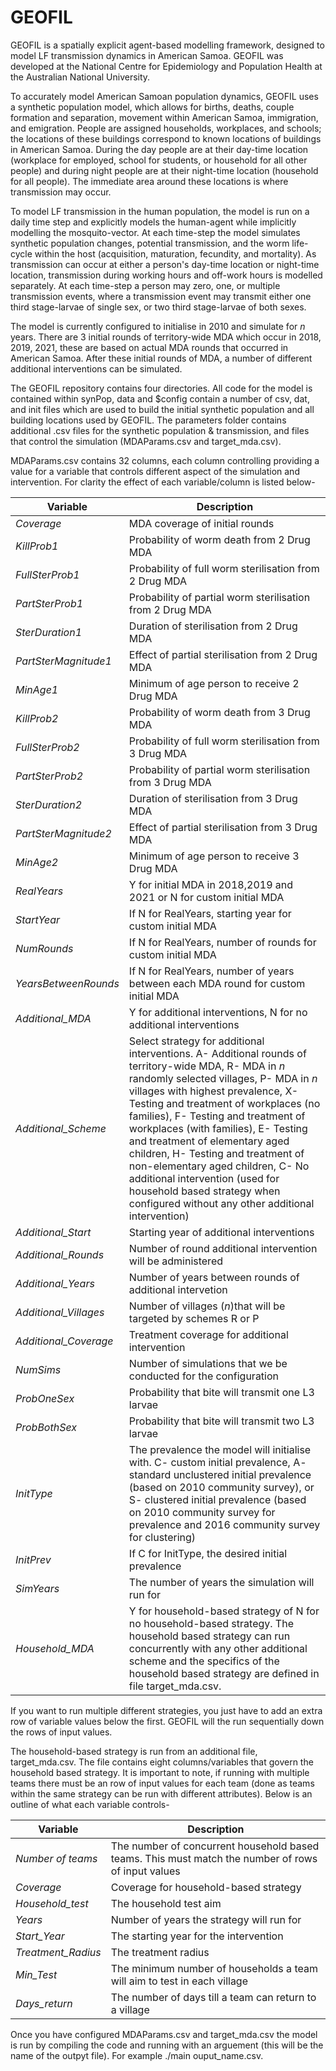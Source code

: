 # GEOFIL

GEOFIL is a spatially explicit agent-based modelling framework, designed to model LF transmission dynamics in American Samoa. GEOFIL was developed at the National Centre for Epidemiology and Population Health at the Australian National University.

To accurately model American Samoan population dynamics, GEOFIL uses a synthetic population model, which allows for births, deaths, couple formation and separation, movement within American Samoa, immigration, and emigration. People are assigned households, workplaces, and schools; the locations of these buildings correspond to known locations of buildings in American Samoa. During the day people are at their day-time location (workplace for employed, school for students, or household for all other people) and during night people are at their night-time location (household for all people). The immediate area around these locations is where transmission may occur. 

To model LF transmission in the human population, the model is run on a daily time step and explicitly models the human-agent while implicitly modelling the mosquito-vector. At each time-step the model simulates synthetic population changes, potential transmission, and the worm life-cycle within the host (acquisition, maturation, fecundity, and mortality). As transmission can occur at either a person's day-time location or night-time location, transmission during working hours and off-work hours is modelled separately. At each time-step a person may zero, one, or multiple transmission events, where a transmission event may transmit either one third stage-larvae of single sex, or two third stage-larvae of both sexes. 

The model is currently configured to initialise in 2010 and simulate for $n$ years. There are 3 initial rounds of territory-wide MDA which occur in 2018, 2019, 2021, these are based on actual MDA rounds that occurred in American Samoa. After these initial rounds of MDA, a number of different additional interventions can be simulated.

The GEOFIL repository contains four directories. All code for the model is contained within synPop, data and $config contain a number of csv, dat, and init files which are used to build the initial synthetic population and all building locations used by GEOFIL. The parameters folder contains additional .csv files for the synthetic population & transmission, and files that control the simulation (MDAParams.csv and target_mda.csv).

MDAParams.csv contains 32 columns, each column controlling providing a value for a variable that controls different aspect of the simulation and intervention. For clarity the effect of each variable/column is listed below-

| **Variable** | **Description** |
| --- | --- |
|*Coverage*| MDA coverage of initial rounds|
|*KillProb1*| Probability of worm death from 2 Drug MDA|
|*FullSterProb1*| Probability of full worm sterilisation from 2 Drug MDA|
|*PartSterProb1*| Probability of partial worm sterilisation from 2 Drug MDA|
|*SterDuration1*| Duration of sterilisation from 2 Drug MDA|
|*PartSterMagnitude1*| Effect of partial sterilisation from 2 Drug MDA|
|*MinAge1*| Minimum of age person to receive 2 Drug MDA|
|*KillProb2*| Probability of worm death from 3 Drug MDA|
|*FullSterProb2*| Probability of full worm sterilisation from 3 Drug MDA|
|*PartSterProb2*| Probability of partial worm sterilisation from 3 Drug MDA|
|*SterDuration2*| Duration of sterilisation from 3 Drug MDA|
|*PartSterMagnitude2*| Effect of partial sterilisation from 3 Drug MDA|
|*MinAge2*| Minimum of age person to receive 3 Drug MDA|
|*RealYears*| Y for initial MDA in 2018,2019 and 2021 or N for custom initial MDA|
|*StartYear*| If N for RealYears, starting year for custom initial MDA|
|*NumRounds*| If N for RealYears, number of rounds for custom initial MDA|
|*YearsBetweenRounds*| If N for RealYears, number of years between each MDA round for custom initial MDA|
|*Additional_MDA*| Y for additional interventions, N for no additional interventions|
|*Additional_Scheme*| Select strategy for additional interventions. A- Additional rounds of territory-wide MDA, R- MDA in *n* randomly selected villages, P- MDA in *n* villages with highest prevalence, X- Testing and treatment of workplaces  (no families), F- Testing and treatment of workplaces  (with families), E- Testing and treatment of elementary aged children, H- Testing and treatment of non-elementary aged children, C- No additional intervention (used for household based strategy when configured without any other additional intervention)|
|*Additional_Start*| Starting year of additional interventions |
|*Additional_Rounds*| Number of round additional intervention will be administered|
|*Additional_Years*| Number of years between rounds of additional intervetion|
|*Additional_Villages*| Number of villages (*n*)that will be targeted by schemes R or P |
|*Additional_Coverage*|Treatment coverage for additional intervention |
|*NumSims*| Number of simulations that we be conducted for the configuration  |
|*ProbOneSex*| Probability that bite will transmit one L3 larvae|
|*ProbBothSex*| Probability that bite will transmit two L3 larvae |
|*InitType*|The prevalence the model will initialise with.  C- custom initial prevalence, A- standard unclustered initial prevalence (based on 2010 community survey), or S- clustered initial prevalence (based on 2010 community survey for prevalence and 2016 community survey for clustering)|
|*InitPrev*| If C for InitType, the desired initial prevalence|
|*SimYears*|The number of years the simulation will run for |
|*Household_MDA*| Y for household-based strategy of N for no household-based strategy. The household based strategy can run concurrently with any other additional scheme and the specifics of the household based strategy are defined in file target_mda.csv.|

If you want to run multiple different strategies, you just have to add an extra row of variable values below the first. GEOFIL will the run sequentially down the rows of input values.

The household-based strategy is run from an additional file, target_mda.csv. The file contains eight columns/variables that govern the household based strategy. It is important to note, if running with multiple teams there must be an row of input values for each team (done as teams within the same strategy can be run with different attributes).  Below is an outline of what each variable controls-

| **Variable** | **Description** |
| --- | --- |
|*Number of teams*| The number of concurrent household based teams. This must match the number of rows of input values|
|*Coverage*| Coverage for household-based strategy|
|*Household_test*| The household test aim|
|*Years*| Number of years the strategy will run for|
|*Start_Year*| The starting year for the intervention|
|*Treatment_Radius*| The treatment radius|
|*Min_Test*| The minimum number of households a team will aim to test in each village|
|*Days_return*| The number of days till a team can return to a village|
			  
Once you have configured MDAParams.csv and target_mda.csv the model is run by compiling the code and running with an arguement (this will be the name of the outpyt file). For example ./main ouput_name.csv. 